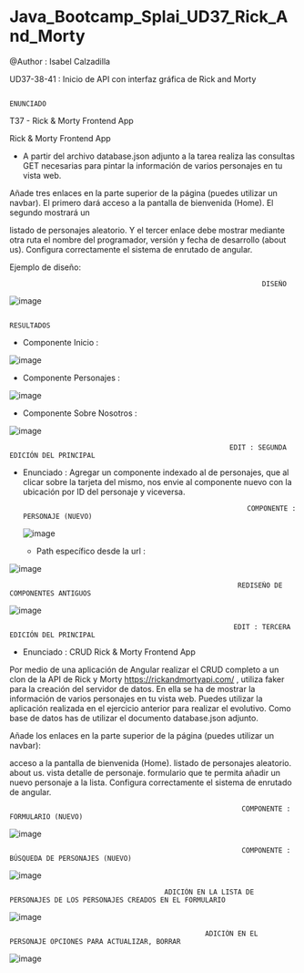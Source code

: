 # Java_Bootcamp_Splai_UD37_Rick_And_Morty

@Author :  Isabel Calzadilla

UD37-38-41 : Inicio de API con interfaz gráfica de Rick and Morty



                                                                  ENUNCIADO
                                                                  
                                                                  
 T37 - Rick & Morty Frontend App

  Rick & Morty Frontend App
  
  
 -  A partir del archivo database.json adjunto a la tarea realiza las consultas GET necesarias para pintar la información de varios personajes en tu vista web. 

Añade tres enlaces en la parte superior de la página (puedes utilizar un navbar). El primero dará acceso a la pantalla de bienvenida (Home). El segundo mostrará un 

listado de personajes aleatorio. Y el tercer enlace debe mostrar mediante otra ruta el nombre del programador, versión y fecha de desarrollo (about us). Configura correctamente el sistema de enrutado de angular.

Ejemplo de diseño:



                                                                  DISEÑO
                                                                  
                                                                  
   ![image](https://user-images.githubusercontent.com/36207623/158378640-d8445617-7c39-4c63-947b-d38190f5a5f2.png)
   
   
                                                                 RESULTADOS
                                                                 
                                                                 
 - Componente Inicio :


![image](https://user-images.githubusercontent.com/36207623/158378868-48964524-0f8e-4433-bca4-8a2b7fe12b6f.png)


- Componente Personajes : 


![image](https://user-images.githubusercontent.com/36207623/158379051-85ecace8-e3b0-49e5-a33e-d7568e063fbd.png)


- Componente Sobre Nosotros : 


![image](https://user-images.githubusercontent.com/36207623/158379230-d4261bee-1231-4ba8-ab34-d13b601bb183.png)



                                                          EDIT : SEGUNDA EDICIÓN DEL PRINCIPAL
                                                          
                                                          
                                                          
- Enunciado : Agregar un componente indexado al de personajes, que al clicar sobre la tarjeta del mismo, nos envie al componente nuevo con la ubicación por ID del personaje y viceversa.



                                                             COMPONENTE : PERSONAJE (NUEVO)
                                                                  
                                                                  
  
  ![image](https://user-images.githubusercontent.com/36207623/158885155-89ed5471-8899-4e4d-8500-8edff5954066.png)
  
  
  - Path específico desde la url :


![image](https://user-images.githubusercontent.com/36207623/158885320-951370ad-4d57-45cf-a961-8bebf3fd694e.png)



                                                            REDISEÑO DE COMPONENTES ANTIGUOS
                                                            
                                                            
 ![image](https://user-images.githubusercontent.com/36207623/158885514-699a4cfc-f1e5-4a4e-9866-6559ace80438.png)




                                                           EDIT : TERCERA EDICIÓN DEL PRINCIPAL
                                                          
                                                          
                                                          
- Enunciado : CRUD Rick & Morty Frontend App


Por medio de una aplicación de Angular realizar el CRUD completo a un clon de la API de Rick y Morty https://rickandmortyapi.com/ , utiliza faker para la creación del servidor de datos. En ella se ha de mostrar la información de varios personajes en tu vista web. Puedes utilizar la aplicación realizada en el ejercicio anterior para realizar el evolutivo. Como base de datos has de utilizar el documento database.json adjunto.

Añade los enlaces en la parte superior de la página (puedes utilizar un navbar):

acceso a la pantalla de bienvenida (Home). 
listado de personajes aleatorio. 
about us. 
vista detalle de personaje.
formulario que te permita añadir un nuevo personaje a la lista. 
Configura correctamente el sistema de enrutado de angular.



                                                             COMPONENTE : FORMULARIO (NUEVO)

 
 ![image](https://user-images.githubusercontent.com/36207623/159171173-bc39fd6c-43d7-4394-9f3d-f175f6908b7b.png)



                                                             COMPONENTE : BÚSQUEDA DE PERSONAJES (NUEVO)
                                                             
                                                             
 ![image](https://user-images.githubusercontent.com/36207623/159171222-9c0dc360-f744-45e0-9713-f03f5a734cea.png)


                                          ADICIÓN EN LA LISTA DE PERSONAJES DE LOS PERSONAJES CREADOS EN EL FORMULARIO
                                          
                                          
  ![image](https://user-images.githubusercontent.com/36207623/159171267-8618eed5-00a2-43e4-ae51-f0dd051b02cd.png)
                                        
                                        
                                                    ADICIÓN EN EL PERSONAJE OPCIONES PARA ACTUALIZAR, BORRAR
                                                    
                                                    
  ![image](https://user-images.githubusercontent.com/36207623/159172219-e3c6374a-4848-4cd4-8163-d5156a1c714a.png)
                                                  
